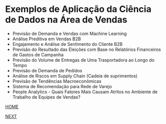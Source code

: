 # Exemplos de Aplicação da Ciência de Dados na Área de Vendas

* Previsão de Demanda e Vendas com Machine Learning
* Análise Preditiva em Vendas B2B
* Engajamento e Análise de Sentimento do Cliente B2B
* Previsão do Resultado das Eleições com Base no Relatórios Financeiros de Gastos de Campanha
* Previsão do Volume de Entregas de Uma Trasportadora ao Longo do Tempo
* Previsão de Demanda de Pedidos
* Análise de Riscos em Supply Chain (Cadeia de suprimentos)
* Previsão de Tendências Macroeconômicas
* Sistema de Recomendação para Rede de Varejo
* People Analytics - Quais Fatores Mais Causam Atritos no Ambiente de Trabalho de Equipes de Vendas?

[HOME](/README.md)

[NEXT]()
